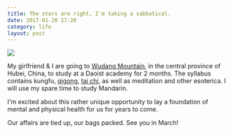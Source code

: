 ```yaml
---
title: The stars are right, I'm taking a sabbatical.
date: 2017-01-20 17:20
category: life
layout: post
---
```



![](http://i.imgur.com/SOmiEqk.jpg)

My girlfriend & I are going to [Wudang Mountain](http://www.wudanggongfu.com/), in the central province of Hubei, China, to study at a Daoist academy for 2 months. The syllabus contains kungfu, [qigong](https://en.wikipedia.org/wiki/Qigong), [tai chi](https://en.wikipedia.org/wiki/Tai_chi), as well as meditation and other esoterica. I will use my spare time to study Mandarin. 

I'm excited about this rather unique opportunity to lay a foundation of mental and physical health for us for years to come. 

Our affairs are tied up, our bags packed. See you in March!


